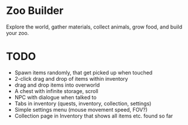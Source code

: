 ﻿# Zoo Builder

Explore the world, gather materials, collect animals, grow food, and build your zoo.

# TODO

- Spawn items randomly, that get picked up when touched
- 2-click drag and drop of items within inventory
- drag and drop items into overworld
- A chest with infinite storage, scroll
- NPC with dialogue when talked to
- Tabs in inventory (quests, inventory, collection, settings)
- Simple settings menu (mouse movement speed, FOV?)
- Collection page in Inventory that shows all items etc. found so far